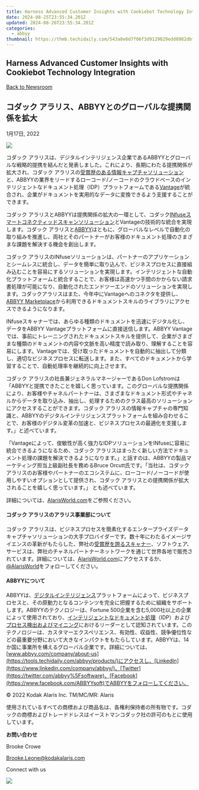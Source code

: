 ```yaml
---
title: Harness Advanced Customer Insights with Cookiebot Technology Integration
date: 2024-08-25T23:55:34.201Z
updated: 2024-08-26T23:55:34.201Z
categories:
  - abbyy
thumbnail: https://thmb.techidaily.com/543a8e6d7f06f3d9129829edd8982dbf9c6a6048e52160481e81c4276bc515b3.jpg
---
```


## Harness Advanced Customer Insights with Cookiebot Technology Integration

[Back to Newsroom](https://tools.techidaily.com/abbyy/products/)

## コダック アラリス、ABBYYとのグローバルな提携関係を拡大

1月17日, 2022

![](https://content.abbyy.com/-/media/project/abbyy/abbyy/branchtemplates/shutterstock_1272462163_1296-x-729.jpg?h=729&iar=0&w=1296)

コダック アラリスは、デジタルインテリジェンス企業であるABBYYとグローバルな戦略的提携を結んだと発表しました。これにより、長期にわたる提携関係が拡大され、コダック アラリスの[受賞歴のある情報キャプチャソリューション](https://www.alarisworld.com/about-us/newsroom/2021/2021-bli-scanner-line-of-the-year?utm%5Fsource=pr&utm%5Fmedium=pressrelease&utm%5Fcampaign=ABBYY)と、ABBYYの業界をリードするローコード/ノーコードのクラウドベースのインテリジェントなドキュメント処理（IDP）プラットフォームである[Vantage](https://tools.techidaily.com/abbyy/products/)が統合され、企業がドキュメントを実用的なデータに変換できるよう支援することができます。

コダック アラリスとABBYYは提携関係の拡大の一環として、コダック[INfuseスマートコネクティッドスキャンソリューション](https://www.alarisworld.com/landing-page/infuse-smart-connected-scanning?utm%5Fsource=pr&utm%5Fmedium=pressrelease&utm%5Fcampaign=ABBYY)とVantageの技術的な統合を実現します。コダック アラリスと[ABBYY](https://tools.techidaily.com/abbyy/products/)はともに、グローバルなレベルで自動化の取り組みを推進し、両社とそのパートナーがお客様のドキュメント処理のさまざまな課題を解決する機会を創出します。

コダック アラリスのINfuseソリューションは、パートナーのアプリケーションとシームレスに統合し、データを簡単に取り込んで、ビジネスプロセスに直接組み込むことを容易にするソリューションを実現します。インテリジェントな自動化プラットフォームと統合することで、お客様は高速かつ手間のかからない請求書処理が可能になり、自動化されたエンドツーエンドのソリューションを実現します。コダックアラリスはまた、今年中にVantageへのコネクタを提供し、[ABBYY Marketplace](https://tools.techidaily.com/abbyy/products/)から利用できるドキュメントスキルのライブラリにアクセスできるようになります。

INfuseスキャナーでは、あらゆる種類のドキュメントを迅速にデジタル化し、データをABBYY Vantageプラットフォームに直接送信します。ABBYY Vantageでは、事前にトレーニングされたドキュメントスキルを提供して、企業がさまざまな種類のドキュメントの内容や文脈を高い精度で読み取り、理解することを容易にします。Vantageでは、受け取ったドキュメントを自動的に抽出して分類し、適切なビジネスプロセスに転送します。また、すべてのドキュメントから学習することで、自動処理率を継続的に向上させます。

コダック アラリスの社長兼ジェネラルマネージャーであるDon Lofstromは 「ABBYYと提携できたことを嬉しく思っています。このグローバルな提携関係により、お客様やチャネルパートナーは、さまざまなドキュメント形式やチャネルからデータを取り込み、抽出し、処理するためのクラス最高のソリューションにアクセスすることができます。コダック アラリスの情報キャプチャの専門知識と、ABBYYのデジタルインテリジェンスプラットフォームを組み合わせることで、お客様のデジタル変革の加速と、ビジネスプロセスの最適化を支援します。」と述べています。

「Vantageによって、俊敏性が高く強力なIDPソリューションをINfuseに容易に統合できるようになるため、コダック アラリスはまったく新しい方法でドキュメント処理の課題を解決できるようになります。」と話すのは、ABBYYの製品マーケティング担当上級副社長を務めるBruce Orcutt氏です。「当社は、コダック アラリスのお客様やパートナーのエコシステムに、ローコード/ノーコードが使用しやすいオプションとして提供され、コダック アラリスとの提携関係が拡大されることを嬉しく思っています。」 とも述べています。

詳細については、[AlarisWorld.com](https://www.alarisworld.com/?utm%5Fsource=pr&utm%5Fmedium=pressrelease&utm%5Fcampaign=boilerplate)をご参照ください。

#### コダック アラリスのアラリス事業部について 

コダック アラリスは、ビジネスプロセスを簡素化するエンタープライズデータキャプチャソリューションの大手プロバイダーです。数十年にわたるイメージサイエンスの革新がもたらした、弊社の[受賞歴を誇るスキャナー](https://www.alarisworld.com/about-us/industry-recognition?utm%5Fsource=pr&utm%5Fmedium=pressrelease&utm%5Fcampaign=boilerplate)、ソフトウェア、サービスは、弊社のチャネルパートナーネットワークを通じて世界各地で販売されています。詳細については、[AlarisWorld.com](https://www.alarisworld.com/?utm%5Fsource=pr&utm%5Fmedium=pressrelease&utm%5Fcampaign=boilerplate)にアクセスするか、[@AlarisWorld](https://twitter.com/AlarisWorld)をフォローしてください。

#### ABBYYについて

ABBYYは、[デジタルインテリジェンス](https://tools.techidaily.com/abbyy/products/)プラットフォームによって、ビジネスプロセスと、その原動力となるコンテンツを完全に把握するために組織をサポートします。ABBYYのテクノロジーは、Fortune 500企業を含む5,000社以上の企業によって使用されており、[インテリジェントなドキュメント処理](https://tools.techidaily.com/abbyy/products/)（IDP）および[プロセス検出およびマイニング](https://tools.techidaily.com/abbyy/products/)におけるリーダーとして認知されています。このテクノロジーは、カスタマーエクスペリエンス、有効性、収益性、競争優位性などの最重要分野において大きなインパクトをもたらしています。ABBYYは、14か国に事業所を構えるグローバル企業です。詳細については、[www.abbyy.com/company/about-us](https://tools.techidaily.com/abbyy/products/)にアクセスし、[LinkedIn](https://www.linkedin.com/company/abbyy/)、[Twitter](https://twitter.com/abbyy%5Fsoftware)、[Facebook](https://www.facebook.com/ABBYYsoft)でABBYYをフォローしてください。

  
© 2022 Kodak Alaris Inc. TM/MC/MR: Alaris

使用されているすべての商標および商品名は、各権利保持者の所有物です。コダックの商標およびトレードドレスはイーストマンコダック社の許可のもとに使用しています。

**お問い合わせ**

Brooke Crowe

[Brooke.Leone@kodakalaris.com](https://tools.techidaily.com/abbyy/products/)

Connect with us

<ins class="adsbygoogle"
     style="display:block"
     data-ad-format="autorelaxed"
     data-ad-client="ca-pub-7571918770474297"
     data-ad-slot="1223367746"></ins>



<ins class="adsbygoogle"
     style="display:block"
     data-ad-client="ca-pub-7571918770474297"
     data-ad-slot="8358498916"
     data-ad-format="auto"
     data-full-width-responsive="true"></ins>

<!-- affiliate ads begin -->
<a href="https://store.nero.com/order/checkout.php?PRODS=42296855&QTY=1&AFFILIATE=108875&CART=1"><img src="http://cdnwww.nero.com/nero-com-wAssets/img/banners/2023/recode/Nero_Recode_Screen_2.png" border="0"></a>
<!-- affiliate ads end -->

